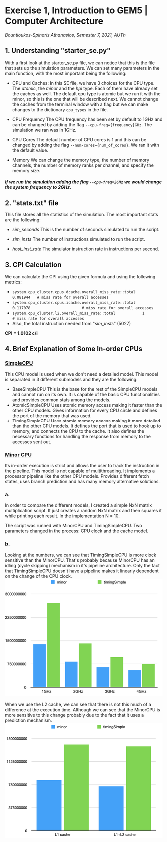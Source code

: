 # Exercise 1, Introduction to GEM5 | Computer Architecture
_Bountioukos-Spinaris Athanasios, Semester 7, 2021, AUTh_

## 1. Understanding "starter_se.py"
With a first look at the starter_se.py file, we can notice that this is the file that sets up the simulation parameters. We can set many parameters in the main function, with the most important being the following:

* CPU and Caches:
In this SE file, we have 3 choices for the CPU type. The _atomic_, the _minor_ and the _hpi_ type. Each of them have already set the caches as well. The default cpu type is atomic but we run it with the minor, so this is the one that will be described next. We cannot change the caches from the terminal window with a flag but we can make changes to the dictionary `cpu_types` in the file.

* CPU Frequency
The CPU frequency has been set by default to 1GHz and can be changed by adding the flag `--cpu-freq={frequency}GHz`. The simulation we ran was in 1GHz.

* CPU Cores
The default number of CPU cores is 1 and this can be changed by adding the flag `--num-cores={num_of_cores}`. We ran it with the default value.

* Memory
We can change the memory type, the number of memory channels, the number of memory ranks per channel, and specify the memory size.

##### If we run the simulation adding the flag `--cpu-freq=2GHz` we would change the system frequency to 2GHz.

## 2. "stats.txt" file
This file stores all the statistics of the simulation. The most important stats are the following:

* _sim_seconds_
This is the number of seconds simulated to run the script.

* _sim_insts_
The number of instructions simulated to run the script.

* _host_inst_rate_
The simulator instruction rate in instructions per second.

## 3. CPI Calculation
We can calculate the CPI using the given formula and using the following metrics:
- `system.cpu_cluster.cpus.dcache.overall_miss_rate::total     0.081944   # miss rate for overall accesses`
- `system.cpu_cluster.cpus.icache.overall_miss_rate::total     0.117078                       # miss rate for overall accesses`
- `system.cpu_cluster.l2.overall_miss_rate::total            1                       # miss rate for overall accesses`
- Also, the total instruction needed from "_sim_insts_" (5027)

**CPI = 1.0102 c/i**

## 4. Brief Explanation of Some In-order CPUs
### [SimpleCPU](https://www.gem5.org/documentation/general_docs/cpu_models/SimpleCPU)
This CPU model is used when we don't need a detailed model. This model is separated in 3 different submodels and they are the following:
- BaseSimpleCPU
This is the base for the rest of the SimpleCPU models and cannot run on its own. It is capable of the basic CPU functionalities and provides common stats among the models.
- AtomicSimpleCPU
Uses atomic memory access making it faster than the other CPU models. Gives information for every CPU circle and defines the port of the memory that was used.
- TimingSimpleCPU
Uses atomic memory access making it more detailed than the other CPU models. It defines the port that is used to hook up to memory, and connects the CPU to the cache. It also defines the necessary functions for handling the response from memory to the accesses sent out.

### [Minor CPU](https://www.gem5.org/documentation/general_docs/cpu_models/minor_cpu)
Its in-order execution is strict and allows the user to track the instruction in the pipeline. This model is not capable of multithreading. It implements a processor pipeline like the other CPU models. Provides different fetch states, uses branch prediction and has many memory alternative solutions.

### a.
In order to compare the different models, I created a simple NxN matrix multiplication script. It just creates a random NxN matrix and then squares it while printing each result. In the implementation N = 10.

The script was runned with MinorCPU and TimingSimpleCPU. Two parameters changed in the process: CPU clock and the cache model.
### b.
Looking at the numbers, we can see that TimingSimpleCPU is more clock sensitive than the MinorCPU. That's probably because MinorCPU has an idling (cycle skipping) mechanism in it's pipeline architecture. Only the fact that TimingSimpleCPU doesn't have a pipeline makes it linearly dependent on the change of the CPU clock.
![image 1](https://github.com/n45os/Advanced-Computer-Architecture-Exercise-1-11-2021/blob/main/GEM5_cpu_times.png)

When we use the L2 cache, we can see that there is not this much of a difference at the execution time. Although we can see that the MinorCPU is more sensitive to this change probably due to the fact that it uses a prediction mechanism. 
![image 2](https://github.com/n45os/Advanced-Computer-Architecture-Exercise-1-11-2021/blob/main/GEM5_L1_L2.png)
